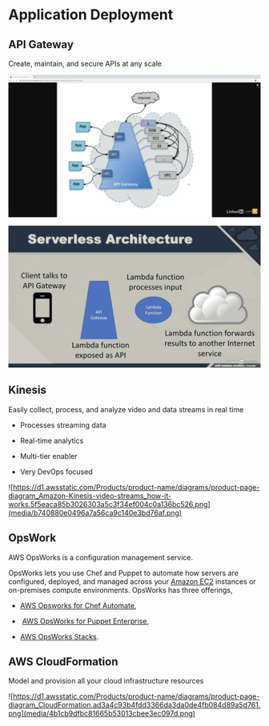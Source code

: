 Application Deployment
======================

API Gateway
-----------

Create, maintain, and secure APIs at any scale

![](media/7ce167b357ad8168ad1329a18856cf37.png)

![](media/eea224210ba7f1700674a316eabb1c0f.png)

Kinesis
-------

Easily collect, process, and analyze video and data streams in real time

-   Processes streaming data

-   Real-time analytics

-   Multi-tier enabler

-   Very DevOps focused

![https://d1.awsstatic.com/Products/product-name/diagrams/product-page-diagram_Amazon-Kinesis-video-streams_how-it-works.5f5eaca85b3026303a5c3f34ef004c0a136bc526.png](media/b740880e0496a7a56ca9c140e3bd76af.png)

OpsWork
-------

AWS OpsWorks is a configuration management service.

OpsWorks lets you use Chef and Puppet to automate how servers are configured,
deployed, and managed across your [Amazon
EC2](https://aws.amazon.com/ec2/) instances or on-premises compute environments.
OpsWorks has three offerings, 

-   [AWS Opsworks for Chef
    Automate](https://aws.amazon.com/opsworks/chefautomate/),

-    [AWS OpsWorks for Puppet
    Enterprise](https://aws.amazon.com/opsworks/puppetenterprise/),

-   [AWS OpsWorks Stacks](https://aws.amazon.com/opsworks/stacks/).

AWS Cloud​Formation
------------------

Model and provision all your cloud infrastructure resources

![https://d1.awsstatic.com/Products/product-name/diagrams/product-page-diagram_CloudFormation.ad3a4c93b4fdd3366da3da0de4fb084d89a5d761.png](media/4b1cb9dfbc81665b53013cbee3ec097d.png)
